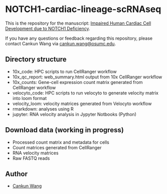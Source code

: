 # NOTCH1-cardiac-lineage-scRNAseq

This is the repository for the manuscript: [Impaired Human Cardiac Cell Development due to NOTCH1 Deficiency](https://www.ahajournals.org/doi/10.1161/CIRCRESAHA.122.321398).

If you have any questions or feedback regarding this repository, please contact Cankun Wang via <cankun.wang@osumc.edu>.

## Directory structure

- 10x_code: HPC scripts to run CellRanger workflow
- 10x_qc_report: web_summary.html output from 10x CellRanger workflow
- 10x_counts: Gene-cell expression count matrix generated from CellRanger workflow
- velocyto_code: HPC scripts to run velocyto to generate velocity matrix into loom format
- velocity_loom: velocity matrices generated from Velocyto workflow
- rmarkdown: analyses using R 
- jupyter: RNA velocity analysis in Jypyter Notbooks (Python)

## Download data (working in progress)

- Processed count matrix and metadata for cells
- Count matrices generated from CellRanger
- RNA velocity matrices
- Raw FASTQ reads

## Author

- [Cankun Wang](https://github.com/Wang-Cankun)
